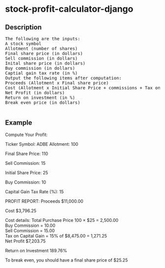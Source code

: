 # stock-profit-calculator-django


## Description
<pre>
The following are the inputs:
A stock symbol
Allotment (number of shares)
Final share price (in dollars)
Sell commission (in dollars)
Inital share price (in dollars)
Buy commission (in dollars)
Captial gain tax rate (in %)
Output the following items after computation:
Proceeds (Allotment x Final share price)
Cost (Allotment x Initial Share Price + commissions + Tax on Capital Gain)
Net Profit (in dollars)
Return on investment (in %)
Break even price (in dollars)
 </pre>

## Example

Compute Your Profit:

Ticker Symbol: 
ADBE
Allotment: 
100

Final Share Price: 
110

Sell Commission: 
15

Initial Share Price: 
25

Buy Commission: 
10

Capital Gain Tax Rate (%): 
15


PROFIT REPORT: 
Proceeds
$11,000.00

Cost
$3,796.25

Cost details: 
Total Purchase Price 
100 × $25 = 2,500.00<br>
Buy Commission = 10.00<br>
Sell Commission = 15.00<br>
Tax on Capital Gain = 15% of $8,475.00 = 1,271.25<br>
Net Profit 
$7,203.75<br>

Return on Investment
189.76%

To break even, you should have a final share price of
$25.25

